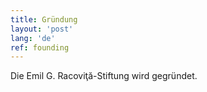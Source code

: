 ```yaml
---
title: Gründung
layout: 'post'
lang: 'de'
ref: founding
---
```


Die Emil G. Racoviţă-Stiftung wird gegründet.
